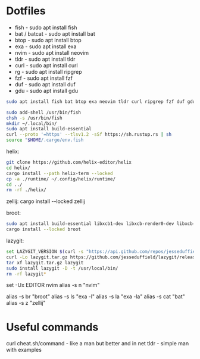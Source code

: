 # Dotfiles

- fish - sudo apt install fish
- bat / batcat - sudo apt install bat
- btop - sudo apt install btop
- exa - sudo apt install exa
- nvim - sudo apt install neovim
- tldr - sudo apt install tldr
- curl - sudo apt install curl
- rg - sudo apt install ripgrep
- fzf - sudo apt install fzf
- duf - sudo apt install duf
- gdu - sudo apt install gdu


```sh
sudo apt install fish bat btop exa neovim tldr curl ripgrep fzf duf gdu

sudo add-shell /usr/bin/fish
chsh -s /usr/bin/fish
mkdir ~/.local/bin/
sudo apt install build-essential
curl --proto '=https' --tlsv1.2 -sSf https://sh.rustup.rs | sh
source "$HOME/.cargo/env.fish
```

helix: 
```sh
git clone https://github.com/helix-editor/helix
cd helix/
cargo install --path helix-term --locked
cp -a ./runtime/ ~/.config/helix/runtime/
cd ../
rm -rf ./helix/
```

zellij: cargo install --locked zellij

broot: 
```bash
sudo apt install build-essential libxcb1-dev libxcb-render0-dev libxcb-shape0-dev libxcb-xfixes0-dev -y
cargo install --locked broot
```

lazygit:
```sh
set LAZYGIT_VERSION $(curl -s "https://api.github.com/repos/jesseduffield/lazygit/releases/latest" | \grep -Po '"tag_name": *"v\K[^"]*')
curl -Lo lazygit.tar.gz https://github.com/jesseduffield/lazygit/releases/download/v"$LAZYGIT_VERSION"/lazygit_"$LAZYGIT_VERSION"_Linux_x86_64.tar.gz
tar xf lazygit.tar.gz lazygit
sudo install lazygit -D -t /usr/local/bin/
rm -rf lazygit*
```

set -Ux EDITOR nvim
alias -s n "nvim"

alias -s br "broot"
alias -s ls "exa -l"
alias -s la "exa -la"
alias -s cat "bat"
alias -s z "zellij"

# Useful commands

curl cheat.sh/command - like a man but better and in net
tldr - simple man with examples
